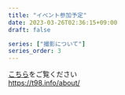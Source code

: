 ```yaml
---
title: "イベント参加予定"
date: 2023-03-26T02:36:15+09:00
draft: false

series: ["撮影について"]
series_order: 3
---
```


[こちら](https://t98.info/about/)をご覧ください  
https://t98.info/about/